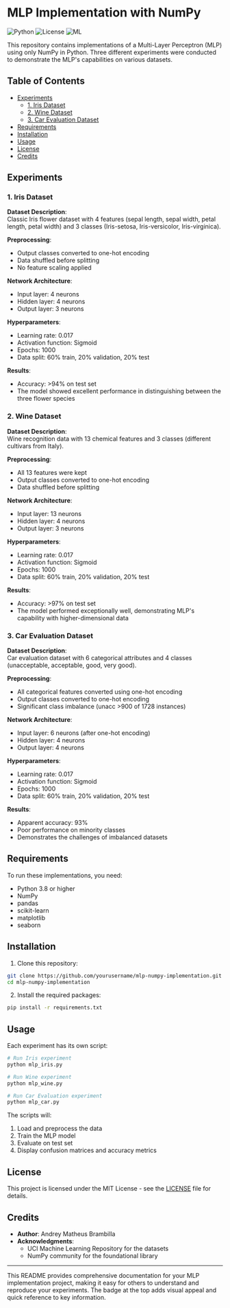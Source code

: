 # MLP Implementation with NumPy

![Python](https://img.shields.io/badge/Python-3.8%2B-blue)
![License](https://img.shields.io/badge/License-MIT-green)
![ML](https://img.shields.io/badge/Machine%20Learning-MLP-orange)

This repository contains implementations of a Multi-Layer Perceptron (MLP) using only NumPy in Python. Three different experiments were conducted to demonstrate the MLP's capabilities on various datasets.

## Table of Contents
- [Experiments](#experiments)
  - [1. Iris Dataset](#1-iris-dataset)
  - [2. Wine Dataset](#2-wine-dataset)
  - [3. Car Evaluation Dataset](#3-car-evaluation-dataset)
- [Requirements](#requirements)
- [Installation](#installation)
- [Usage](#usage)
- [License](#license)
- [Credits](#credits)

## Experiments

### 1. Iris Dataset

**Dataset Description**:  
Classic Iris flower dataset with 4 features (sepal length, sepal width, petal length, petal width) and 3 classes (Iris-setosa, Iris-versicolor, Iris-virginica).

**Preprocessing**:
- Output classes converted to one-hot encoding
- Data shuffled before splitting
- No feature scaling applied

**Network Architecture**:
- Input layer: 4 neurons
- Hidden layer: 4 neurons
- Output layer: 3 neurons

**Hyperparameters**:
- Learning rate: 0.017
- Activation function: Sigmoid
- Epochs: 1000
- Data split: 60% train, 20% validation, 20% test

**Results**:
- Accuracy: >94% on test set
- The model showed excellent performance in distinguishing between the three flower species

### 2. Wine Dataset

**Dataset Description**:  
Wine recognition data with 13 chemical features and 3 classes (different cultivars from Italy).

**Preprocessing**:
- All 13 features were kept
- Output classes converted to one-hot encoding
- Data shuffled before splitting

**Network Architecture**:
- Input layer: 13 neurons
- Hidden layer: 4 neurons
- Output layer: 3 neurons

**Hyperparameters**:
- Learning rate: 0.017
- Activation function: Sigmoid
- Epochs: 1000
- Data split: 60% train, 20% validation, 20% test

**Results**:
- Accuracy: >97% on test set
- The model performed exceptionally well, demonstrating MLP's capability with higher-dimensional data

### 3. Car Evaluation Dataset

**Dataset Description**:  
Car evaluation dataset with 6 categorical attributes and 4 classes (unacceptable, acceptable, good, very good).

**Preprocessing**:
- All categorical features converted using one-hot encoding
- Output classes converted to one-hot encoding
- Significant class imbalance (unacc >900 of 1728 instances)

**Network Architecture**:
- Input layer: 6 neurons (after one-hot encoding)
- Hidden layer: 4 neurons
- Output layer: 4 neurons

**Hyperparameters**:
- Learning rate: 0.017
- Activation function: Sigmoid
- Epochs: 1000
- Data split: 60% train, 20% validation, 20% test

**Results**:
- Apparent accuracy: 93%
- Poor performance on minority classes
- Demonstrates the challenges of imbalanced datasets

## Requirements

To run these implementations, you need:
- Python 3.8 or higher
- NumPy
- pandas
- scikit-learn
- matplotlib
- seaborn

## Installation

1. Clone this repository:
```bash
git clone https://github.com/yourusername/mlp-numpy-implementation.git
cd mlp-numpy-implementation
```

2. Install the required packages:
```bash
pip install -r requirements.txt
```

## Usage

Each experiment has its own script:

```bash
# Run Iris experiment
python mlp_iris.py

# Run Wine experiment
python mlp_wine.py

# Run Car Evaluation experiment
python mlp_car.py
```

The scripts will:
1. Load and preprocess the data
2. Train the MLP model
3. Evaluate on test set
4. Display confusion matrices and accuracy metrics

## License

This project is licensed under the MIT License - see the [LICENSE](LICENSE) file for details.

## Credits

- **Author**: Andrey Matheus Brambilla
- **Acknowledgments**: 
  - UCI Machine Learning Repository for the datasets
  - NumPy community for the foundational library

---

This README provides comprehensive documentation for your MLP implementation project, making it easy for others to understand and reproduce your experiments. The badge at the top adds visual appeal and quick reference to key information.
